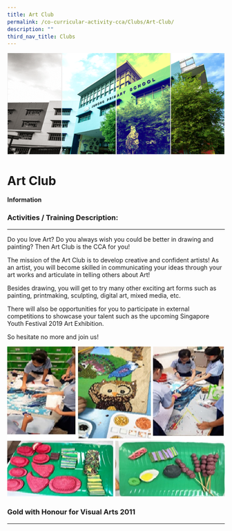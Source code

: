 ```yaml
---
title: Art Club
permalink: /co-curricular-activity-cca/Clubs/Art-Club/
description: ""
third_nav_title: Clubs
---
```

![](/images/Banner.png)

Art Club
========

<b>Information</b>






### Activities / Training Description: 
-----------------------------------

Do you love Art? Do you always wish you could be better in drawing and painting? Then Art Club is the CCA for you!   
  
The mission of the Art Club is to develop creative and confident artists! As an artist, you will become skilled in communicating your ideas through your art works and articulate in telling others about Art!   
  
Besides drawing, you will get to try many other exciting art forms such as painting, printmaking, sculpting, digital art, mixed media, etc.    
  
There will also be opportunities for you to participate in external competitions to showcase your talent such as the upcoming Singapore Youth Festival 2019 Art Exhibition.   
  
So hesitate no more and join us!


![](/images/Art_CCA2020.jpg)


### Gold with Honour for Visual Arts 2011
-------------------------------------